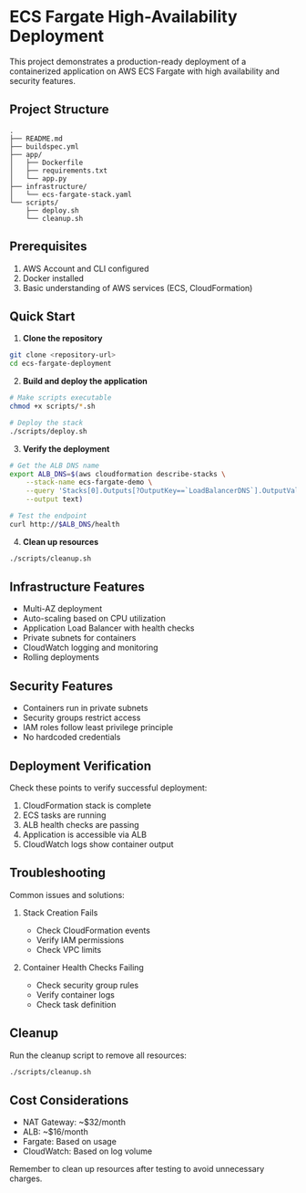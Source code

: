 # ECS Fargate High-Availability Deployment

This project demonstrates a production-ready deployment of a containerized application on AWS ECS Fargate with high availability and security features.

## Project Structure

```
.
├── README.md
├── buildspec.yml    
├── app/
│   ├── Dockerfile
│   ├── requirements.txt
│   └── app.py
├── infrastructure/
│   └── ecs-fargate-stack.yaml
└── scripts/
    ├── deploy.sh
    └── cleanup.sh
```

## Prerequisites

1. AWS Account and CLI configured
2. Docker installed
3. Basic understanding of AWS services (ECS, CloudFormation)

## Quick Start

1. **Clone the repository**
```bash
git clone <repository-url>
cd ecs-fargate-deployment
```

2. **Build and deploy the application**
```bash
# Make scripts executable
chmod +x scripts/*.sh

# Deploy the stack
./scripts/deploy.sh
```

3. **Verify the deployment**
```bash
# Get the ALB DNS name
export ALB_DNS=$(aws cloudformation describe-stacks \
    --stack-name ecs-fargate-demo \
    --query 'Stacks[0].Outputs[?OutputKey==`LoadBalancerDNS`].OutputValue' \
    --output text)

# Test the endpoint
curl http://$ALB_DNS/health
```

4. **Clean up resources**
```bash
./scripts/cleanup.sh
```

## Infrastructure Features

- Multi-AZ deployment
- Auto-scaling based on CPU utilization
- Application Load Balancer with health checks
- Private subnets for containers
- CloudWatch logging and monitoring
- Rolling deployments

## Security Features

- Containers run in private subnets
- Security groups restrict access
- IAM roles follow least privilege principle
- No hardcoded credentials

## Deployment Verification

Check these points to verify successful deployment:

1. CloudFormation stack is complete
2. ECS tasks are running
3. ALB health checks are passing
4. Application is accessible via ALB
5. CloudWatch logs show container output

## Troubleshooting

Common issues and solutions:

1. Stack Creation Fails
   - Check CloudFormation events
   - Verify IAM permissions
   - Check VPC limits

2. Container Health Checks Failing
   - Check security group rules
   - Verify container logs
   - Check task definition

## Cleanup

Run the cleanup script to remove all resources:
```bash
./scripts/cleanup.sh
```

## Cost Considerations

- NAT Gateway: ~$32/month
- ALB: ~$16/month
- Fargate: Based on usage
- CloudWatch: Based on log volume

Remember to clean up resources after testing to avoid unnecessary charges.
